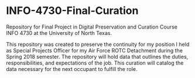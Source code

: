 # INFO-4730-Final-Curation
Repository for Final Project in Digital Preservation and Curation Course INFO 4730 at the University of North Texas.  

This repository was created to preserve the continuity for my position I held as Special Projects Officer for my Air Force ROTC Detachment during the Spring 2018 semester. The repository will hold data that outlines the duties, responsibilities, and expectations of the job. This curation will catalog the data necessary for the next occupant to fulfill the role.
